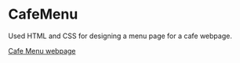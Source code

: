 # CafeMenu

Used HTML and CSS for designing a menu page for a cafe webpage.

<a href="https://marinaivantsova.github.io/CafeMenu/" target="_blanket" alt="Cafe menu">Cafe Menu webpage</a>
